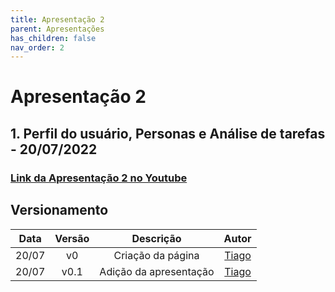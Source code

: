 ```yaml
---
title: Apresentação 2
parent: Apresentações
has_children: false
nav_order: 2
---
```


# Apresentação 2

## 1. Perfil do usuário, Personas e Análise de tarefas - 20/07/2022

### [Link da Apresentação 2 no Youtube](https://youtu.be/EIhvihcSXU4)

## Versionamento

| Data  | Versão |       Descrição        |    Autor    |
|:-----:|:------:|:----------------------:|:-----------:|
| 20/07 |   v0   |   Criação da página    | [Tiago](https://github.com/TiagoBuson) |
| 20/07 |  v0.1  | Adição da apresentação |  [Tiago](https://github.com/TiagoBuson) |
